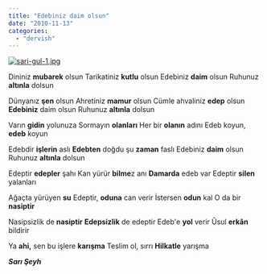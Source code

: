 ```yaml
---
title: "Edebiniz daim olsun"
date: "2010-11-13"
categories: 
  - "dervish"
---
```


[![sari-gul-1.jpg](/uploads/2010/11/sari-gul-1.jpg)](/uploads/2010/11/sari-gul-1.jpg "sari-gul-1.jpg")

Dininiz **mubarek** olsun Tarikatiniz **kutlu** olsun Edebiniz **daim** olsun Ruhunuz **altınla** dolsun

Dünyanız **şen** olsun Ahretiniz **mamur** olsun Cümle ahvaliniz **edep** olsun **Edebiniz** daim olsun Ruhunuz **altınla** dolsun

Varın **gidin** yolunuza Sormayın **olanları** Her bir **olanın** adını Edeb koyun, **edeb** koyun

Edebdir **işlerin** aslı **Edebten** doğdu şu **zaman** faslı Edebiniz **daim** olsun Ruhunuz **altınla** dolsun

Edeptir **edepler** şahı Kan yürür **bilme**z anı **Damarda** edeb var Edeptir **silen** yalanları

Ağaçta yürüyen **su** Edeptir, **oduna** can verir İstersen **odun** kal O da bir **nasiptir**

Nasipsizlik de **nasiptir** **Edepsizlik** de edeptir Edeb'e **yol** verir Ûsul **erkân** bildirir

Ya **ahi,** sen bu işlere **karışma** Teslim ol, sırrı **Hilkatle** yarışma

_**Sarı Şeyh**_
